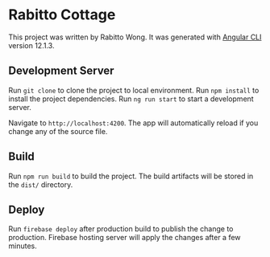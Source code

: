 # Rabitto Cottage

This project was written by Rabitto Wong. It was generated with [Angular CLI](https://github.com/angular/angular-cli)
version 12.1.3.

## Development Server

Run `git clone` to clone the project to local environment. Run `npm install` to install the project dependencies.
Run `ng run start` to start a development server.

Navigate to `http://localhost:4200`. The app will automatically reload if you change any of the source file.

## Build

Run `npm run build` to build the project. The build artifacts will be stored in the `dist/` directory.

## Deploy

Run `firebase deploy` after production build to publish the change to production. Firebase hosting server will apply the
changes after a few minutes.
